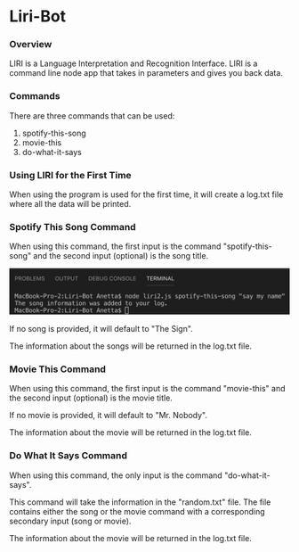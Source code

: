 # Liri-Bot

### Overview

LIRI is a Language Interpretation and Recognition Interface. LIRI is a command line node app that takes in parameters and gives you back data.

### Commands 

There are three commands that can be used:

1. spotify-this-song
2. movie-this
3. do-what-it-says

### Using LIRI for the First Time

When using the program is used for the first time, it will create a log.txt file where all the data will be printed.

### Spotify This Song Command

When using this command, the first input is the command "spotify-this-song" and the second input (optional) is the song title.

![terminal input for spotify-this-song with song input](./screenshots/spotify-with-song.png)


If no song is provided, it will default to "The Sign".

The information about the songs will be returned in the log.txt file.

### Movie This Command

When using this command, the first input is the command "movie-this" and the second input (optional) is the movie title.

If no movie is provided, it will default to "Mr. Nobody".

The information about the movie will be returned in the log.txt file.

### Do What It Says Command

When using this command, the only input is the command "do-what-it-says".

This command will take the information in the "random.txt" file. The file contains either the song or the movie command with a corresponding secondary input (song or movie).

The information about the movie will be returned in the log.txt file.